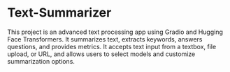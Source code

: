 # Text-Summarizer

This project is an advanced text processing app using Gradio and Hugging Face Transformers. It summarizes text, extracts keywords, answers questions, and provides metrics. It accepts text input from a textbox, file upload, or URL, and allows users to select models and customize summarization options.
